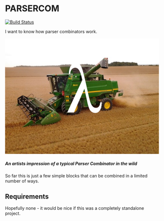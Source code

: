 # PARSERCOM

[![Build Status](https://travis-ci.org/stfnwong/parsercom.svg?branch=master)](https://travis-ci.org/stfnwong/parsercom)

I want to know how parser combinators work.

![*An artists impression of a typical Parser Combinator*](docs/pcom.png)
##### *An artists impression of a typical Parser Combinator in the wild*

So far this is just a few simple blocks that can be combined in a limited number of ways.

## Requirements 
Hopefully none - it would be nice if this was a completely standalone project.

